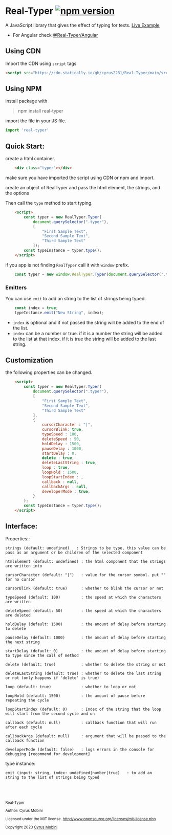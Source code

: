 # Real-Typer [![npm version](https://badge.fury.io/js/real-typer.svg)](https://badge.fury.io/js/real-typer)
A JavaScript library that gives the effect of typing for texts.
[Live Example](https://real-typer.netlify.app/)


- For Angular check [@Real-Typer/Angular ](https://github.com/cyrus2281/Real-Typer/tree/main/src/Angular/projects/real-typer#readme)

## Using CDN
Import the CDN using `script` tags
```html
<script src="https://cdn.statically.io/gh/cyrus2281/Real-Typer/main/src/JavaScript/dist/real-typer.min.js"></script>
```
## Using NPM
install package with
> npm install real-typer

import the file in your JS file.
```js
import 'real-typer'
```

## Quick Start:

create a html container.
```html
    <div class="typer"></div>
 ```  
make sure you have imported the script using CDN or npm and import.

create an object of RealTyper and pass the html element, the strings, and the options

Then call the `type` method to start typing.
```html
    <script>
        const typer = new RealTyper.Typer(
            document.querySelector(".typer"),
            [
                "First Sample Text",
                "Second Sample Text",
                "Third Sample Text"
            ]);
        const typeInstance = typer.type();
    </script>
```

if you app is not finding `RealTyper` call it with `window` prefix.
```js
    const typer = new window.RealTyper.Typer(document.querySelector(".typer"), "test");
```

### Emitters
You can use `emit` to add an string to the list of strings being typed.
```js
    const index = true;
    typeInstance.emit("New String", index);
```
* `index` is optional and if not passed the string will be added to the end of the list.
* `index` can be a number or true. if it is a number the string will be added to the list at that index. if it is true the string will be added to the last string.

## Customization

the following properties can be changed.
```html
    <script>
        const typer = new RealTyper.Typer(
            document.querySelector(".typer"),
            [
                "First Sample Text",
                "Second Sample Text",
                "Third Sample Text"
            ],
            {
                cursorCharacter : "|",
                cursorBlink: true,
                typeSpeed : 100,
                deleteSpeed : 50,
                holdDelay : 1500,
                pauseDelay : 1000,
                startDelay : 0,
                delete : true,
                deleteLastString : true,
                loop : true,
                loopHold : 1500,
                loopStartIndex : ,
                callback : null,
                callbackArgs : null,
                developerMode : true,
            }
        );
        const typeInstance = typer.type();
    </script>
```


## Interface:
Properties::

    strings (default: undefined)   : Strings to be type, this value can be pass as an argument or be children of the selected component

    htmlElement (default: undefined) : the html component that the strings are written into
       
    cursorCharacter (default: "|")   : value for the cursor symbol. put "" for no cursor

    cursorBlink (default: true)      : whether to blink the cursor or not
    
    typeSpeed (default: 100)         : the speed at which the characters are written
    
    deleteSpeed (default: 50)        : the speed at which the characters are deleted
    
    holdDelay (default: 1500)        : the amount of delay before starting to delete
    
    pauseDelay (default: 1000)       : the amount of delay before starting the next string

    startDelay (default: 0)          : the amount of delay before starting to type since the call of method
    
    delete (default: true)           : whether to delete the string or not
    
    deleteLastString (default: true) : whether to delete the last string or not (only happens if 'delete' is true)
    
    loop (default: true)             : whether to loop or not
    
    loopHold (default: 1500)         : the amount of pause before repeating the cycle
    
    loopStartIndex (default: 0)      : Index of the string that the loop will start from the second cycle and on

    callback (default: null)         : callback function that will run after each cycle

    callbackArgs (default: null)     : argument that will be passed to the callback function

    developerMode (default: false)   : logs errors in the console for debugging [recommend for development]

type instance:

    emit (input: string, index: undefined|number|true)   : to add an string to the list of strings being typed

<br>
<br>
<br>

<small>
Real-Typer

Author: Cyrus Mobini
    
Licensed under the MIT license.
http://www.opensource.org/licenses/mit-license.php

Copyright 2023 [Cyrus Mobini](https://github.com/cyrus2281)
<small>